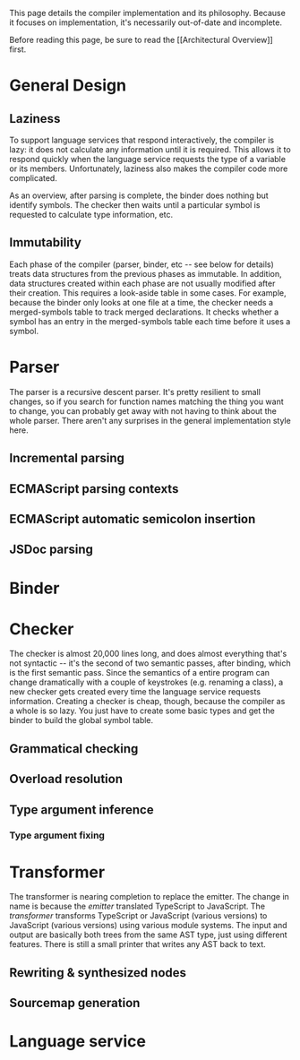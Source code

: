 This page details the compiler implementation and its philosophy.
Because it focuses on implementation, it's necessarily out-of-date and incomplete.

Before reading this page, be sure to read the [[Architectural Overview]] first.

# General Design

## Laziness

To support language services that respond interactively, the compiler is lazy: it does not calculate any information until it is required.
This allows it to respond quickly when the language service requests the type of a variable or its members.
Unfortunately, laziness also makes the compiler code more complicated.

As an overview, after parsing is complete, the binder does nothing but identify symbols.
The checker then waits until a particular symbol is requested to calculate type information, etc.

## Immutability

Each phase of the compiler (parser, binder, etc -- see below for details) treats data structures from the previous phases as immutable.
In addition, data structures created within each phase are not usually modified after their creation.
This requires a look-aside table in some cases.
For example, because the binder only looks at one file at a time, the checker needs a merged-symbols table to track merged declarations.
It checks whether a symbol has an entry in the merged-symbols table each time before it uses a symbol.

# Parser

The parser is a recursive descent parser.
It's pretty resilient to small changes, so if you search for function names matching the thing you want to change, you can probably get away with not having to think about the whole parser.
There aren't any surprises in the general implementation style here.

## Incremental parsing

## ECMAScript parsing contexts

## ECMAScript automatic semicolon insertion

## JSDoc parsing

# Binder

# Checker

The checker is almost 20,000 lines long, and does almost everything that's not syntactic -- it's the second of two semantic passes, after binding, which is the first semantic pass.
Since the semantics of a entire program can change dramatically with a couple of keystrokes (e.g. renaming a class), a new checker gets created every time the language service requests information.
Creating a checker is cheap, though, because the compiler as a whole is so lazy.
You just have to create some basic types and get the binder to build the global symbol table.

## Grammatical checking

## Overload resolution

## Type argument inference

### Type argument fixing

# Transformer

The transformer is nearing completion to replace the emitter.
The change in name is because the *emitter* translated TypeScript to JavaScript.
The *transformer* transforms TypeScript or JavaScript (various versions) to JavaScript (various versions) using various module systems.
The input and output are basically both trees from the same AST type, just using different features.
There is still a small printer that writes any AST back to text.

## Rewriting & synthesized nodes

## Sourcemap generation

# Language service

